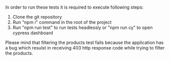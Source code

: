 In order to run these tests it is required to execute following steps:

1. Clone the git repository
2. Run "npm i" command in the root of the project
3. Run "npm run test" to run tests headlessly or "npm run cy" to open cypress dashboard

Please mind that filtering the products test fails because the application has a bug which resulst in receiving 403 http response code while trying to filter the products.
